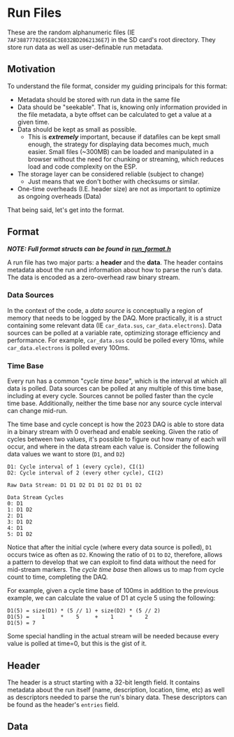 # Run Files
These are the random alphanumeric files (IE `7AF3887778205E8C3E032BD2062136E7`) in the SD card's root directory. They store run data as well as user-definable run metadata. 

## Motivation
To understand the file format, consider my guiding principals for this format:
- Metadata should be stored with run data in the same file
- Data should be "seekable". That is, knowing only information provided in the file metadata, a byte offset can be calculated to get a value at a given time.
- Data should be kept as small as possible.
  - This is ***extremely*** important, because if datafiles can be kept small enough, the strategy for displaying data becomes much, much easier. Small files (~300MB) can be loaded and manipulated in a browser without the need for chunking or streaming, which reduces load and code complexity on the ESP.
- The storage layer can be considered reliable (subject to change)
  - Just means that we don't bother with checksums or similar.
- One-time overheads (I.E. header size) are not as important to optimize as ongoing overheads (Data)

That being said, let's get into the format.
## Format
***NOTE: Full format structs can be found in [run_format.h](../src/run_format.h)***

A run file has two major parts: a **header** and the **data**. The header contains metadata about the run and information about how to parse the run's data. The data is encoded as a zero-overhead raw binary stream.

### Data Sources
In the context of the code, a *data source* is conceptually a region of memory that needs to be logged by the DAQ. More practically, it is a struct containing some relevant data (IE `car_data.sus`, `car_data.electrons`). Data sources can be polled at a variable rate, optimizing storage efficiency and performance. For example, `car_data.sus` could be polled every 10ms, while `car_data.electrons` is polled every 100ms.

### Time Base
Every run has a common "*cycle time base*", which is the interval at which all data is polled. Data sources can be polled at any multiple of this time base, including at every cycle. Sources cannot be polled faster than the cycle time base. Additionally, neither the time base nor any source cycle interval can change mid-run. 

The time base and cycle concept is how the 2023 DAQ is able to store data in a binary stream with 0 overhead and enable seeking. Given the ratio of cycles between two values, it's possible to figure out how many of each will occur, and where in the data stream each value is. Consider the following data values we want to store (`D1`, and `D2`)

```
D1: Cycle interval of 1 (every cycle), CI(1)
D2: Cycle interval of 2 (every other cycle), CI(2)

Raw Data Stream: D1 D1 D2 D1 D1 D2 D1 D1 D2

Data Stream Cycles
0: D1
1: D1 D2
2: D1
3: D1 D2
4: D1
5: D1 D2
```

Notice that after the initial cycle (where every data source is polled), `D1` occurs twice as often as `D2`. Knowing the ratio of `D1` to `D2`, therefore, allows a pattern to develop that we can exploit to find data without the need for mid-stream markers. The *cycle time base* then allows us to map from cycle count to time, completing the DAQ.

For example, given a cycle time base of 100ms in addition to the previous example, we can calculate the value of D1 at cycle 5 using the following:
```
D1(5) = size(D1) * (5 // 1) + size(D2) * (5 // 2) 
D1(5) =    1     *    5     +    1     *    2 
D1(5) = 7
``` 
Some special handling in the actual stream will be needed because every value is polled at time=0, but this is the gist of it.
## Header
The header is a struct starting with a 32-bit length field. It contains metadata about the run itself (name, description, location, time, etc) as well as descriptors needed to parse the run's binary data. These descriptors can be found as the header's `entries` field.

## Data